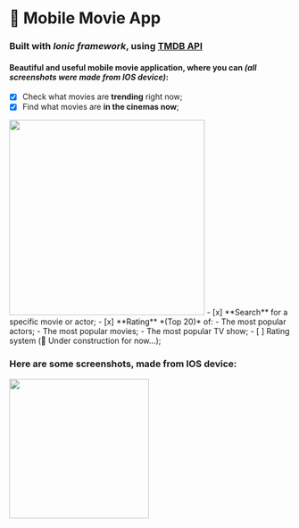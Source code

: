 # 🎥 Mobile Movie App 
### Built with ***Ionic framework***, using [TMDB API](https://www.themoviedb.org/)

#### Beautiful and useful mobile movie application, where you can *(all screenshots were made from IOS device)*: 
- [x] Check what movies are **trending** right now;
- [x] Find what movies are **in the cinemas now**; 
<img src="https://github.com/FedorMashoshin/Ionic-Movie/raw/main/src/assets/screenshots/IMG_2759.PNG" width="350">
- [x] **Search** for a specific movie or actor;
- [x] **Rating** *(Top 20)* of: 
    - The most popular actors;
    - The most popular movies;
    - The most popular TV show;
- [ ] Rating system (🚧 Under construction for now...);

### Here are some screenshots, made from IOS device: 
  <img src="https://mk0jobadderjftub56m0.kinstacdn.com/wp-content/uploads/stackoverflow.com-300.jpg" width="250">